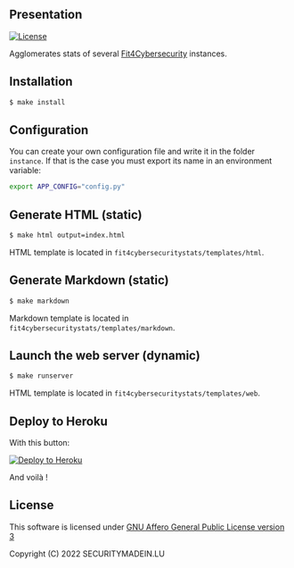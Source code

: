 ## Presentation

[![License](https://img.shields.io/github/license/CASES-LU/Fit4CybersecurityStats.svg?style=flat-square)](https://www.gnu.org/licenses/agpl-3.0.html)

Agglomerates stats of several
[Fit4Cybersecurity](https://github.com/CASES-LU/Fit4Cybersecurity) instances.


## Installation


```bash
$ make install
```

## Configuration

You can create your own configuration file and write it in the folder ```instance```.
If that is the case you must export its name in an environment variable:

```bash
export APP_CONFIG="config.py"
```


## Generate HTML (static)

```bash
$ make html output=index.html
```

HTML template is located in ```fit4cybersecuritystats/templates/html```.


## Generate Markdown (static)

```bash
$ make markdown
```

Markdown template is located in ```fit4cybersecuritystats/templates/markdown```.


## Launch the web server (dynamic)

```bash
$ make runserver
```

HTML template is located in ```fit4cybersecuritystats/templates/web```.


## Deploy to Heroku

With this button:

[![Deploy to Heroku](https://www.herokucdn.com/deploy/button.png)](https://heroku.com/deploy?template=https://github.com/CASES-LU/Fit4CybersecurityStats)

And voilà !


## License

This software is licensed under
[GNU Affero General Public License version 3](https://www.gnu.org/licenses/agpl-3.0.html)

Copyright (C) 2022 SECURITYMADEIN.LU
